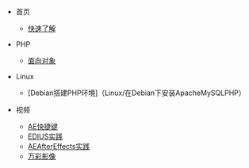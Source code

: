 * 首页
  * [快速了解](/)

* PHP
  * [面向对象](PHP/PHP面向对象)

* Linux
  * [Debian搭建PHP环境]（Linux/在Debian下安装ApacheMySQLPHP）

* 视频
  * [AE快捷键](Video/AE快捷键)
  * [EDIUS实践](Video/EDIUS实践)
  * [AEAfterEffects实践](Video/AEAfterEffects实践)
  * [万彩影像](Video/万彩影像大师送特别版会员)


